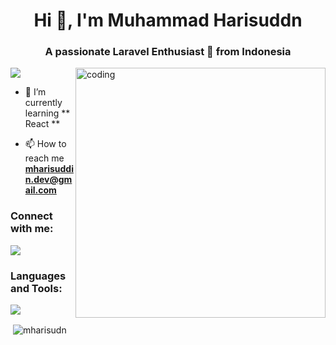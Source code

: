 
<h1 align="center">Hi 👋, I'm Muhammad Harisuddn</h1>
<h3 align="center">A passionate Laravel Enthusiast 🚀 from Indonesia</h3>
<img align="right" alt="coding" width="400px" src="https://media2.giphy.com/media/v1.Y2lkPTc5MGI3NjExN2IxYjczNjMxZTE4YTlmMjkxNGVhZGNkY2E2Zjk1NTA4MmNkMGJhNiZlcD12MV9pbnRlcm5hbF9naWZzX2dpZklkJmN0PWc/qgQUggAC3Pfv687qPC/giphy.gif">

<p align="left"> <img src="https://komarev.com/ghpvc/?username=mharisudn&label=Profile%20views&color=0e75b6&style=flat" /> </p>

- 🌱 I’m currently learning ** React **

- 📫 How to reach me **mharisuddin.dev@gmail.com**

<h3 align="left">Connect with me:</h3>
<p align="left">
<a href="https://linkedin.com/in/mharisudn" target="blank">
 <img align="center" src="https://skillicons.dev/icons?i=linkedin" />
</a>
</p>

<h3 align="left">Languages and Tools:</h3>
<p align="left"> 
 <a href="https://www.laravel.com/" target="_blank" rel="noreferrer"> <img src="https://skillicons.dev/icons?i=laravel,react,javascript,alpinejs,tailwind,bootstrap,git,docker"/> </a> 
</p>

<p>&nbsp;<img align="center" src="https://github-readme-stats.vercel.app/api?username=mharisudn&show_icons=true&locale=en" alt="mharisudn" /></p>

